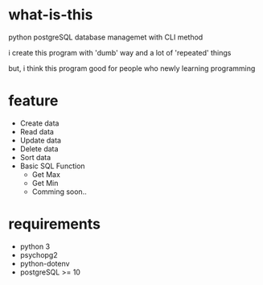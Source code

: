 # what-is-this

python postgreSQL database managemet with CLI method

i create this program with 'dumb' way and a lot of 'repeated' things

but, i think this program good for people who newly learning programming

# feature 

* Create data
* Read data
* Update data
* Delete data 
* Sort data
* Basic SQL Function
    * Get Max
    * Get Min
    * Comming soon..

# requirements

* python 3
* psychopg2
* python-dotenv
* postgreSQL >= 10


